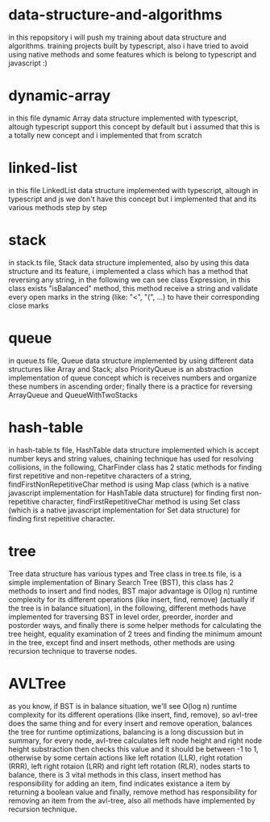 # data-structure-and-algorithms

in this repopsitory i will push my training about data structure and algorithms. training projects built by typescript, also i have tried to avoid using native methods and some features which is belong to typescript and javascript :)

# dynamic-array

in this file dynamic Array data structure implemented with typescript, altough typescript support this concept by default but i assumed that this is a totally new concept and i implemented that from scratch

# linked-list

in this file LinkedList data structure implemented with typescript, altough in typescript and js we don't have this concept but i implemented that and its various methods step by step

# stack

in stack.ts file, Stack data structure implemented, also by using this data structure and its feature, i implemented a class which has a method that reversing any string, in the following we can see class Expression, in this class exists "isBalanced" method, this method receive a string and validate every open marks in the string (like: "<", "(", ...) to have their corresponding close marks

# queue

in queue.ts file, Queue data structure implemented by using different data structures like Array and Stack; also PriorityQueue is an abstraction implementation of queue concept which is receives numbers and organize these numbers in ascending order; finally there is a practice for reversing ArrayQueue and QueueWithTwoStacks

# hash-table

in hash-table.ts file, HashTable data structure implemented which is accept number keys and string values, chaining technique has used for resolving collisions, in the following, CharFinder class has 2 static methods for finding first repetitive and non-repetitve characters of a string, findFirstNonRepetitiveChar method is using Map class (which is a native javascript implementation for HashTable data structure) for finding first non-repetitive character, findFirstRepetitiveChar method is using Set class (which is a native javascript implementation for Set data structure) for finding first repetitive character.

# tree

Tree data structure has various types and Tree class in tree.ts file, is a simple implementation of Binary Search Tree (BST), this class has 2 methods to insert and find nodes, BST major advantage is O(log n) runtime complexity for its different operations (like insert, find, remove) (actually if the tree is in balance situation), in the following, different methods have implemented for traversing BST in level order, preorder, inorder and postorder ways, and finally there is some helper methods for calculating the tree height, equality examination of 2 trees and finding the minimum amount in the tree, except find and insert methods, other methods are using recursion technique to traverse nodes.

# AVLTree

as you know, if BST is in balance situation, we'll see O(log n) runtime complexity for its different operations (like insert, find, remove), so avl-tree does the same thing and for every insert and remove operation, balances the tree for runtime optimizations, balancing is a long discussion but in summary, for every node, avl-tree calculates left node height and right node height substraction then checks this value and it should be between -1 to 1, otherwise by some certain actions like left rotation (LLR), right rotation (RRR), left right rotaion (LRR) and right left rotation (RLR), nodes starts to balance, there is 3 vital methods in this class, insert method has responsibility for adding an item, find indicates existance a item by returning a boolean value and finally, remove method has responsibility for removing an item from the avl-tree, also all methods have implemented by recursion technique.
